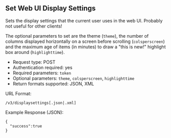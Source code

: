 Set Web UI Display Settings
---------------------------

Sets the display settings that the current user uses in the web UI. Probably not useful for other clients!

The optional parameters to set are the theme (`theme`), the number of columns displayed horizontally on a screen before scrolling (`colsperscreen`) and the maximum age of items (in minutes) to draw a "this is new!" highlight box around (`highlighttime`).

* Request type: POST
* Authentication required: yes
* Required parameters: `token`
* Optional parameters: `theme`, `colsperscreen`, `highlighttime`
* Return formats supported: JSON, XML

URL Format:

    /v3/displaysettings[.json|.xml]

Example Response (JSON):

    {
      "success":true
    }
